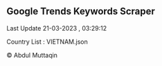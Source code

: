 

## Google Trends Keywords Scraper 
 
Last Update 21-03-2023 , 03:29:12

Country List :
VIETNAM.json



© Abdul Muttaqin 
